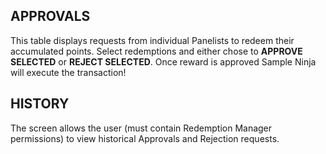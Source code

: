 ## APPROVALS

This table displays requests from individual Panelists to redeem their accumulated points. Select redemptions and either chose to **APPROVE SELECTED** or **REJECT SELECTED**. Once reward is approved Sample Ninja will execute the transaction!

## HISTORY

The screen allows the user (must contain Redemption Manager permissions) to view historical Approvals and Rejection requests.

